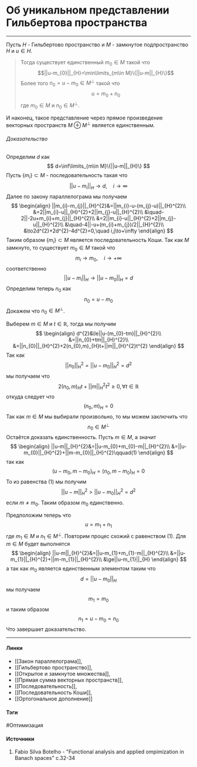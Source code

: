 # Об уникальном представлении Гильбертова пространства
***
Пусть $H$ - Гильбертово пространство и $M$ - замкнутое подпространство $H$ и $u\in H$. 
>Тогда существует единственный $m_{0}\in M$ такой что $$||u-m_{0}||_{H}=\min\limits_{m\in M}\{||u-m||_{H}\}$$ Более того $n_{0}=u-m_{0}\in M^{\perp}$ такой что $$u=m_{0}+n_{0}$$ где $m_{0}\in M$ и $n_{0}\in M^{\perp}$. 

И наконец, такое представление через прямое произведение векторных пространств $M\oplus M^{\perp}$ является единственным.

###### Доказательство
Определим $d$ как
$$
d=\inf\limits_{m\in M}\{||u-m||_{H}\}
$$
Пусть $\{m_{i}\}\subset M$ - последовательность такая что
$$
||u-m_{i}||_{H}\to d,\quad i\to\infty
$$
Далее по закону параллелограма мы получаем
$$
\begin{align}
||m_{i}-m_{j}||_{H}^{2}&=||m_{i}-u-(m_{j}-u)||_{H}^{2}\\
&=2||m_{i}-u||_{H}^{2}+2||m_{j}-u||_{H}^{2}\\
&\quad-2||-2u+m_{i}+m_{j}||_{H}^{2}\\
&=2||m_{i}-u||_{H}^{2}+2||m_{j}-u||_{H}^{2}\\
&\quad-4||-u+(m_{i}+m_{j})/2||_{H}^{2}\\
&\to2d^{2}+2d^{2}-4d^{2}=0,\quad i,j\to+\infty
\end{align}
$$
Таким образом $\{m_{i}\}\subset M$ является последовательность Коши. Так как $M$ замкнуто, то существует $m_{0}\in M$ такой что
$$
m_{i}\to m_{0},\quad i\to+\infty
$$
соответственно
$$
||u-m_{i}||_{H}\to||u-m_{0}||_{H}=d
$$
Определим теперь $n_{0}$ как
$$
n_{0}=u-m_{0}
$$
Докажем что $n_{0}\in M^{\perp}$.

Выберем $m\in M$ и $t\in\mathbb{R}$, тогда мы получим
$$
\begin{align}
d^{2}&\le||u-(m_{0}-tm)||_{H}^{2}\\
&=||n_{0}+tm||_{H}^{2}\\
&=||n_{0}||_{H}^{2}+2(n_{0},m)_{H}t+||m||_{H}^{2}t^{2}
\end{align}
$$
Так как
$$
||n_{0}||_{H}^{2}=||u-m_{0}||_{H}^{2}=d^{2}
$$
мы получаем что
$$
2(n_{0},m)_{H}t+||m||_{H}^{2}t^{2}\ge0,\forall t\in\mathbb{R}
$$
откуда следует что
$$
(n_{0},m)_{H}=0
$$
Так как $m\in M$ мы выбирали произвольно, то мы можем заключить что
$$
n_{0}\in M^{\perp}
$$
Остаётся доказать единственность. Пусть $m\in M$, а значит
$$
\begin{align}
||u-m||_{H}^{2}&=||u-m_{0}+m_{0}-m||_{H}^{2}\\
&=||u-m_{0}||_{H}^{2}+||m-m_{0}||_{H}^{2}\qquad(1)
\end{align}
$$
так как 
$$
(u-m_{0},m-m_{0})_{H}=(n_{0},m-m_{0})_{H}=0
$$
То из равенства $(1)$ мы получим
$$
||u-m||_{H}^{2}>||u-m_{0}||_{H}^{2}=d^{2}
$$
если $m\ne m_{0}$. Таким образом $m_{0}$ единственно.

Предположим теперь что
$$
u=m_{1}+n_{1}
$$
где $m_{1}\in M$ и $n_{1}\in M^{\perp}$. Повторим процес схожий с равенством $(1)$. Для $m\in M$ будет выполнятся
$$
\begin{align}
||u-m||_{H}^{2}&=||u-m_{1}+m_{1}-m||_{H}^{2}\\
&=||u-m_{1}||_{H}^{2}+||m-m_{1}||_{H}^{2}\\
&\ge||u-m_{1}||_{H}
\end{align}
$$
а так как $m_{0}$ является единственным элементом таким что
$$
d=||u-m_{0}||_{H}
$$
мы получаем
$$
m_{1}=m_{0}
$$
и таким образом
$$
n_{1}=u-m_{0}=n_{0}
$$
Что завершает доказательство.
***
#### Линки
- [[Закон параллелограма]],
- [[Гильбертово пространство]],
- [[Открытое и замкнутое множества]],
- [[Прямая сумма векторных пространств]],
- [[Последовательность]],
- [[Последовательность Коши]],
- [[Ортогональное дополнение]]
#### Тэги
 #Оптимизация 
#### Источники
1. Fabio Silva Botelho - "Functional analysis and applied ompimization in Banach spaces" c.32-34